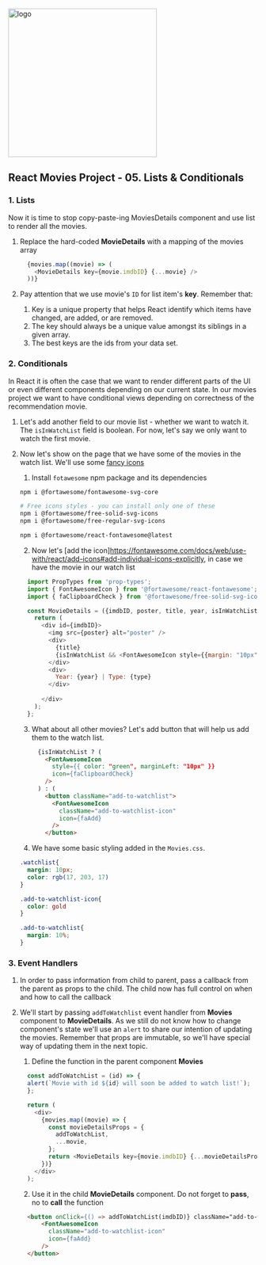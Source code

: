 <img src="https://webassets.telerikacademy.com/images/default-source/logos/telerik-academy.svg" alt="logo" width="300px" style="margin-top: 20px;"/>

## React Movies Project - 05. Lists & Conditionals

### 1. Lists
Now it is time to stop copy-paste-ing MoviesDetails component and use list to render all the movies.

1. Replace the hard-coded **MovieDetails** with a mapping of the movies array
   
    ```js
      {movies.map((movie) => (
        <MovieDetails key={movie.imdbID} {...movie} />
      ))}
    ```

2. Pay attention that we use movie's `ID` for list item's **key**. Remember that:
   1. Key is a unique property that helps React identify which items have changed, are added, or are removed. 
   2. The key should always be a unique value amongst its siblings in a given array. 
   3. The best keys are the ids from your data set.


### 2. Conditionals

In React it is often the case that we want to render different parts of the UI or even different components depending on our current state. In our movies project we want to have conditional views depending on correctness of the recommendation movie. 

1. Let's add another field to our movie list - whether we want to watch it. The `isInWatchList` field is boolean. For now, let's say we only want to watch the first movie.

2. Now let's show on the page that we have some of the movies in the watch list. We'll use some [fancy icons](https://fontawesome.com/docs/web/use-with/react/)
   1. Install `fotawesome` npm package and its dependencies

    ```bash
    npm i @fortawesome/fontawesome-svg-core

    # Free icons styles - you can install only one of these
    npm i @fortawesome/free-solid-svg-icons
    npm i @fortawesome/free-regular-svg-icons

    npm i @fortawesome/react-fontawesome@latest
    ```

   2. Now let's [add the icon]https://fontawesome.com/docs/web/use-with/react/add-icons#add-individual-icons-explicitly, in case we have the movie in our watch list

    ```javascript
      import PropTypes from 'prop-types';
      import { FontAwesomeIcon } from '@fortawesome/react-fontawesome';
      import { faClipboardCheck } from '@fortawesome/free-solid-svg-icons';

      const MovieDetails = ({imdbID, poster, title, year, isInWatchList, type}) => {
        return (
          <div id={imdbID}>
            <img src={poster} alt="poster" />
            <div>
              {title}
              {isInWatchList && <FontAwesomeIcon style={{margin: "10px", color: "green"}} icon={faClipboardCheck} />}
            </div>
            <div>
              Year: {year} | Type: {type}
            </div>
            
          </div>
        );
      };
    ```

   3. What about all other movies? Let's add button that will help us add them to the watch list.
   
   ```html
        {isInWatchList ? (
          <FontAwesomeIcon
            style={{ color: "green", marginLeft: "10px" }}
            icon={faClipboardCheck}
          />
        ) : (
          <button className="add-to-watchlist">
            <FontAwesomeIcon
              className="add-to-watchlist-icon"
              icon={faAdd}
            />
          </button>
    ```

    4. We have some basic styling added in the `Movies.css`.

    ```css
    .watchlist{
      margin: 10px;
      color: rgb(17, 203, 17)
    }

    .add-to-watchlist-icon{
      color: gold
    }

    .add-to-watchlist{
      margin: 10%;
    }
    ```

### 3. Event Handlers

 1. In order to pass information from child to parent, pass a callback from the parent as props to the child. The child now has full control on when and how to call the callback
 2. We'll start by passing `addToWatchlist` event handler from **Movies** component to **MovieDetails**. As we still do not know how to change component's state we'll use an `alert` to share our intention of updating the movies. Remember that props are immutable, so we'll have special way of updating them in the next topic.
    1. Define the function in the parent component **Movies**

    ```javascript
      const addToWatchList = (id) => {
      alert(`Movie with id ${id} will soon be added to watch list!`);
      };

      return (
        <div>
          {movies.map((movie) => {
            const movieDetailsProps = {
              addToWatchList,
              ...movie,
            };
            return <MovieDetails key={movie.imdbID} {...movieDetailsProps} />;
          })}
        </div>
      );
    ```

    2. Use it in the child **MovieDetails** component. Do not forget to **pass**, no to **call** the function

    ```html
      <button onClick={() => addToWatchList(imdbID)} className="add-to-watchlist">
          <FontAwesomeIcon
            className="add-to-watchlist-icon"
            icon={faAdd}
          />
      </button>
    ```